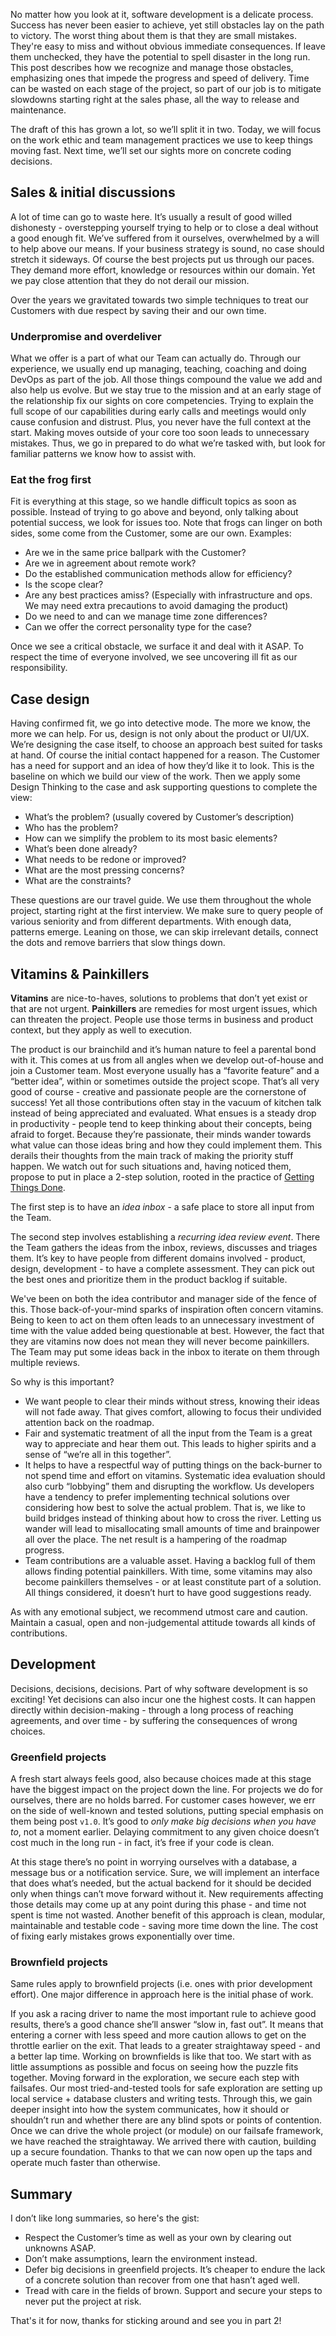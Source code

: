 No matter how you look at it, software development is a delicate process. Success has never been easier to achieve, yet still obstacles  lay on the path to victory. The worst thing about them is that they are small mistakes. They're easy to miss and without obvious immediate consequences. If leave them unchecked, they have the potential to spell disaster in the long run. This post describes how we recognize and manage those obstacles, emphasizing ones that impede the progress and speed of delivery. Time can be wasted on each stage of the project, so part of our job is to mitigate slowdowns starting right at the sales phase, all the way to release and maintenance.

The draft of this has grown a lot, so we’ll split it in two. Today, we will focus on the work ethic and team management practices we use to keep things moving fast. Next time, we’ll set our sights more on concrete coding decisions. 

## Sales & initial discussions

A lot of time can go to waste here. It’s usually a result of good willed dishonesty - overstepping yourself trying to help or to close a deal without a good enough fit. We’ve suffered from it ourselves, overwhelmed by a will to help above our means. If your business strategy is sound, no case should stretch it sideways. Of course the best projects put us through our paces. They demand more effort, knowledge or resources within our domain. Yet we pay close attention that they do not derail our mission.

Over the years we gravitated towards two simple techniques to treat our Customers with due respect by saving their and our own time.

### Underpromise and overdeliver

What we offer is a part of what our Team can actually do. Through our experience, we usually end up managing, teaching, coaching and doing DevOps as part of the job. All those things compound the value we add and also help us evolve. But we stay true to the mission and at an early stage of the relationship fix our sights on core competencies. Trying to explain the full scope of our capabilities during early calls and meetings would only cause confusion and distrust. Plus, you never have the full context at the start. Making moves outside of your core too soon leads to unnecessary mistakes. Thus, we go in prepared to do what we’re tasked with, but look for familiar patterns we know how to assist with.

### Eat the frog first

Fit is everything at this stage, so we handle difficult topics as soon as possible. Instead of trying to go above and beyond, only talking about potential success, we look for issues too. Note that frogs can linger on both sides, some come from the Customer, some are our own. Examples:

- Are we in the same price ballpark with the Customer? 
- Are we in agreement about remote work?
- Do the established communication methods allow for efficiency?
- Is the scope clear?
- Are any best practices amiss? (Especially with infrastructure and ops. We may need extra precautions to avoid damaging the product)
- Do we need to and can we manage time zone differences?
- Can we offer the correct personality type for the case?

Once we see a critical obstacle, we surface it and deal with it ASAP. To respect the time of everyone involved, we see uncovering ill fit as our responsibility.

## Case design

Having confirmed fit, we go into detective mode. The more we know, the more we can help. For us, design is not only about the product or UI/UX. We’re designing the case itself, to choose an approach best suited for tasks at hand. Of course the initial contact happened for a reason. The Customer has a need for support and an idea of how they’d like it to look. This is the baseline on which we build our view of the work. Then we apply some Design Thinking to the case and ask supporting questions to complete the view:

- What’s the problem? (usually covered by Customer’s description)
- Who has the problem?
- How can we simplify the problem to its most basic elements?
- What’s been done already?
- What needs to be redone or improved?
- What are the most pressing concerns?
- What are the constraints?

These questions are our travel guide. We use them throughout the whole project, starting right at the first interview. We make sure to query people of various seniority and from different departments. With enough data, patterns emerge. Leaning on those, we can skip irrelevant details, connect the dots and remove barriers that slow things down.

## Vitamins & Painkillers

**Vitamins** are nice-to-haves, solutions to problems that don’t yet exist or that are not urgent. **Painkillers** are remedies for most urgent issues, which can threaten the  project. People use those terms in business and product context, but they apply as well to execution. 

The product is our brainchild and it’s human nature to feel a parental bond with it. This comes at us from all angles when we develop out-of-house and join a Customer team. Most everyone usually has a “favorite feature” and a “better idea”, within or sometimes outside the project scope. That’s all very good of course - creative and passionate people are the cornerstone of success! Yet all those contributions often stay in the vacuum of kitchen talk instead of being appreciated and evaluated. What ensues is a steady drop in productivity - people tend to keep thinking about their concepts, being afraid to forget. Because they’re passionate, their minds wander towards what value can those ideas bring and how they could implement them. This derails their thoughts from the main track of making the priority stuff happen. We watch out for such situations and, having noticed them, propose to put in place a 2-step solution, rooted in the practice of [Getting Things Done](https://gettingthingsdone.com/five-steps/).

The first step is to have an *idea inbox* - a safe place to store all input from the Team. 

The second step involves establishing a *recurring idea review event*. There the Team gathers the ideas from the inbox, reviews, discusses and triages them. It’s key to have people from different domains involved - product, design, development - to have a complete assessment. They can pick out the best ones and prioritize them in the product backlog if suitable. 

We've been on both the idea contributor and manager side of the fence of this. Those back-of-your-mind sparks of inspiration often concern vitamins. Being to keen to act on them often leads to an unnecessary investment of time with the value added being questionable at best. However, the fact that they are vitamins now does not mean they will never become painkillers. The Team may put some ideas back in the inbox to iterate on them through multiple reviews.

So why is this important? 

- We want people to clear their minds without stress, knowing their ideas will not fade away. That gives comfort, allowing to focus their undivided attention back on the roadmap.
- Fair and systematic treatment of all the input from the Team is a great way to appreciate and hear them out. This leads to higher spirits and a sense of “we’re all in this together”.
- It helps to have a respectful way of putting things on the back-burner to not spend time and effort on vitamins. Systematic idea evaluation should also curb “lobbying” them and disrupting the workflow. Us developers have a tendency to prefer implementing  technical solutions over considering how best to solve the actual problem. That is, we like to build bridges instead of thinking about how to cross the river. Letting us wander will lead to misallocating small amounts of time and brainpower all over the place. The net result is a hampering of the roadmap progress.
- Team contributions are a valuable asset. Having a backlog full of them allows finding potential painkillers. With time, some vitamins may also become painkillers themselves - or at least constitute part of a solution. All things considered, it doesn’t hurt to have good suggestions ready.

As with any emotional subject, we recommend utmost care and caution. Maintain a casual, open and non-judgemental attitude towards all kinds of contributions.

## Development

Decisions, decisions, decisions. Part of why software development is so exciting! Yet decisions can also incur one the highest costs. It can happen directly within decision-making - through a long process of reaching agreements, and over time - by suffering the consequences of wrong choices. 

### Greenfield projects

A fresh start always feels good, also because choices made at this stage have the biggest impact on the project down the line. For projects we do for ourselves, there are no holds barred. For customer cases however, we err on the side of well-known and tested solutions, putting special emphasis on them being post `v1.0`. It’s good to *only make big decisions when you have to*, not a moment earlier. Delaying commitment to any given choice doesn’t cost much in the long run - in fact, it’s free if your code is clean. 

At this stage there’s no point in worrying ourselves with a database, a message bus or a notification service. Sure, we will implement an interface that does what’s needed, but the actual backend for it should be decided only when things can’t move forward without it. New requirements affecting those details may come up at any point during this phase - and time not spent is time not wasted. Another benefit of this approach is clean, modular, maintainable and testable code - saving more time down the line. The cost of fixing early mistakes grows exponentially over time.

### Brownfield projects

Same rules apply to brownfield projects (i.e. ones with prior development effort). One major difference in approach here is the initial phase of work.

If you ask a racing driver to name the most important rule to achieve good results, there’s a good chance she’ll answer “slow in, fast out”. It means that entering a corner with less speed and more caution allows to get on the throttle earlier on the exit. That leads to a greater straightaway speed - and a better lap time. Working on brownfields is like that too. We start with as little assumptions as possible and focus on seeing how the puzzle fits together. Moving forward in the exploration, we secure each step with failsafes. Our most tried-and-tested tools for safe exploration are setting up local service + database clusters and writing tests. Through this, we gain deeper insight into how the system communicates, how it should or shouldn’t run and whether there are any blind spots or points of contention. Once we can drive the whole project (or module) on our failsafe framework, we have reached the straightaway. We arrived there with caution, building up a secure foundation. Thanks to that we can now open up the taps and operate much faster than otherwise.

## Summary

I don’t like long summaries, so here's the gist:

- Respect the Customer’s time as well as your own by clearing out unknowns ASAP.
- Don’t make assumptions, learn the environment instead.
- Defer big decisions in greenfield projects. It’s cheaper to endure the lack of a concrete solution than recover from one that hasn’t aged well.
- Tread with care in the fields of brown. Support and secure your steps to never put the project at risk.

That's it for now, thanks for sticking around and see you in part 2!